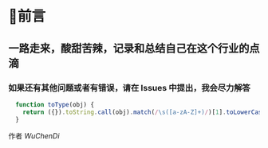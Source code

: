 # 👀前言

## 一路走来，酸甜苦辣，记录和总结自己在这个行业的点滴

### 如果还有其他问题或者有错误，请在 Issues 中提出，我会尽力解答

```js
  function toType(obj) {
    return ({}).toString.call(obj).match(/\s([a-zA-Z]+)/)[1].toLowerCase()
  }
```

作者 *WuChenDi*

[1]: https://WuChenDi.github.io